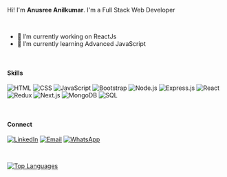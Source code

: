 Hi! I'm **Anusree Anilkumar**. I'm a Full Stack Web Developer

<br/>

- 🔭 I’m currently working on ReactJs
- 🌱 I’m currently learning Advanced JavaScript

<br/>

#### Skills
 ![HTML](https://img.shields.io/badge/HTML5-E34F26?style=for-the-badge&logo=html5&logoColor=white)
 ![CSS](https://img.shields.io/badge/CSS3-1572B6?style=for-the-badge&logo=css3&logoColor=white)
 ![JavaScript](https://img.shields.io/badge/JavaScript-F7DF1E?style=for-the-badge&logo=javascript&logoColor=black)
 ![Bootstrap](https://img.shields.io/badge/Bootstrap-563D7C?style=for-the-badge&logo=bootstrap&logoColor=white)
 ![Node.js](https://img.shields.io/badge/Node.js-339933?style=for-the-badge&logo=node.js&logoColor=white)
  ![Express.js](https://img.shields.io/badge/Express.js-000000?style=for-the-badge&logo=express&logoColor=white)
 ![React](https://img.shields.io/badge/React-blue?style=for-the-badge&logo=react&logoColor=white)
 ![Redux](https://img.shields.io/badge/Redux-764ABC?style=for-the-badge&logo=redux&logoColor=white)
  ![Next.js](https://img.shields.io/badge/Next.js-000000?style=for-the-badge&logo=next.js&logoColor=white)
  ![MongoDB](https://img.shields.io/badge/MongoDB-47A248?style=for-the-badge&logo=mongodb&logoColor=white)
  ![SQL](https://img.shields.io/badge/SQL-4479A1?style=for-the-badge&logo=postgresql&logoColor=white)

<br/>

#### Connect
[![LinkedIn](https://img.shields.io/badge/LinkedIn-0077B5?style=for-the-badge&logo=linkedin&logoColor=white)](https://www.linkedin.com/in/anusree-anilkumar-6154s/)
[![Email](https://img.shields.io/badge/Email-E34F26?style=for-the-badge&logo=gmail&logoColor=white)](mailto:anilkumar113anusree@gmail.com)
[![WhatsApp](https://img.shields.io/badge/WhatsApp-339933?style=for-the-badge&logo=whatsapp&logoColor=white)](https://wa.me/919699973230)

<br/>

[![Top Languages](https://github-readme-stats.vercel.app/api/top-langs/?username=Anusree6154s&layout=compact)](https://github.com/Anusree6154s)





<!--
**Anusree6154s/Anusree6154s** is a ✨ _special_ ✨ repository because its `README.md` (this file) appears on your GitHub profile.

Here are some ideas to get you started:

- 🔭 I’m currently working on ...
- 🌱 I’m currently learning ...
- 👯 I’m looking to collaborate on ...
- 🤔 I’m looking for help with ...
- 💬 Ask me about ...
- 📫 How to reach me: ...
- 😄 Pronouns: ...
- ⚡ Fun fact: ...
-->
